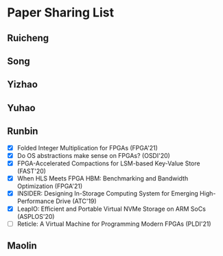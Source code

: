 # Paper Sharing List

## Ruicheng

## Song

## Yizhao

## Yuhao

## Runbin
- [x] Folded Integer Multiplication for FPGAs (FPGA'21)
- [x] Do OS abstractions make sense on FPGAs? (OSDI'20)
- [x] FPGA-Accelerated Compactions for LSM-based Key-Value Store (FAST'20)
- [x] When HLS Meets FPGA HBM: Benchmarking and Bandwidth Optimization (FPGA'21)
- [x] INSIDER: Designing In-Storage Computing System for Emerging High-Performance Drive (ATC'19)
- [x] LeapIO: Eﬃcient and Portable Virtual NVMe Storage on ARM SoCs (ASPLOS'20)
- [ ] Reticle: A Virtual Machine for Programming Modern FPGAs (PLDI'21)

## Maolin




